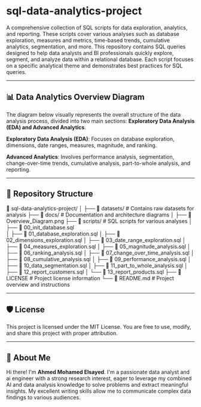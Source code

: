 # sql-data-analytics-project

A comprehensive collection of SQL scripts for data exploration, analytics, and reporting. These scripts cover various analyses such as database exploration, measures and metrics, time-based trends, cumulative analytics, segmentation, and more. This repository contains SQL queries designed to help data analysts and BI professionals quickly explore, segment, and analyze data within a relational database. Each script focuses on a specific analytical theme and demonstrates best practices for SQL queries.

---

## 📊 Data Analytics Overview Diagram

The diagram below visually represents the overall structure of the data analysis process, divided into two main sections: **Exploratory Data Analysis (EDA) and Advanced Analytics**.

**Exploratory Data Analysis (EDA)**: Focuses on database exploration, dimensions, date ranges, measures, magnitude, and ranking.

**Advanced Analytics**: Involves performance analysis, segmentation, change-over-time trends, cumulative analysis, part-to-whole analysis, and reporting.

---

## 📂 Repository Structure

📁 sql-data-analytics-project/
│
├── 📂 datasets/                   # Contains raw datasets for analysis
├── 📂 docs/                       # Documentation and architecture diagrams
│   ├── 📄 Overview_Diagram.png
├── 📂 scripts/                    # SQL scripts for various analyses
│   ├── 📄 00_init_database.sql    
│   ├── 📄 01_database_exploration.sql
│   ├── 📄 02_dimensions_exploration.sql
│   ├── 📄 03_date_range_exploration.sql
│   ├── 📄 04_measures_exploration.sql
│   ├── 📄 05_magnitude_analysis.sql
│   ├── 📄 06_ranking_analysis.sql
│   ├── 📄 07_change_over_time_analysis.sql
│   ├── 📄 08_cumulative_analysis.sql
│   ├── 📄 09_performance_analysis.sql
│   ├── 📄 10_data_segmentation.sql
│   ├── 📄 11_part_to_whole_analysis.sql
│   ├── 📄 12_report_customers.sql
│   └── 📄 13_report_products.sql
├── 📄 LICENSE                     # Project license information
└── 📄 README.md                   # Project overview and instructions

---

## 🛡️ License
This project is licensed under the MIT License. You are free to use, modify, and share this project with proper attribution.

---

## 🌟 About Me
Hi there! I'm **Ahmed Mohamed Elsayed**. I'm a passionate data analyst and ai engineer with a strong research interest, eager to leverage my combined AI and data analysis knowledge to solve problems and extract meaningful insights. My excellent writing skills allow me to communicate complex data findings to various audiences.
